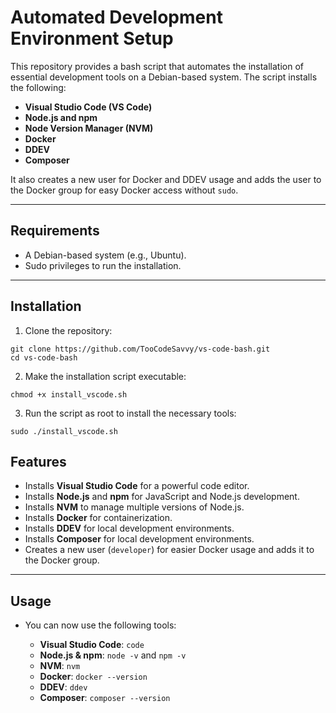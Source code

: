 Automated Development Environment Setup
=======================================

This repository provides a bash script that automates the installation of essential development tools on a Debian-based system. The script installs the following:

-   **Visual Studio Code (VS Code)**
-   **Node.js and npm**
-   **Node Version Manager (NVM)**
-   **Docker**
-   **DDEV**
-   **Composer**

It also creates a new user for Docker and DDEV usage and adds the user to the Docker group for easy Docker access without `sudo`.

* * * * *

Requirements
------------

-   A Debian-based system (e.g., Ubuntu).
-   Sudo privileges to run the installation.

* * * * *

Installation
------------

1. Clone the repository:
 ```
 git clone https://github.com/TooCodeSavvy/vs-code-bash.git
 cd vs-code-bash
 ```
2. Make the installation script executable:
 ```
 chmod +x install_vscode.sh
 ```
3. Run the script as root to install the necessary tools:
 ```
 sudo ./install_vscode.sh
 ```
Features
------------ 

-   Installs **Visual Studio Code** for a powerful code editor.
-   Installs **Node.js** and **npm** for JavaScript and Node.js development.
-   Installs **NVM** to manage multiple versions of Node.js.
-   Installs **Docker** for containerization.
-   Installs **DDEV** for local development environments.
-   Installs **Composer** for local development environments.
-   Creates a new user (`developer`) for easier Docker usage and adds it to the Docker group.

* * * * *

Usage
-----

-   You can now use the following tools:

    -   **Visual Studio Code**: `code`
    -   **Node.js & npm**: `node -v` and `npm -v`
    -   **NVM**: `nvm`
    -   **Docker**: `docker --version`
    -   **DDEV**: `ddev`
    -   **Composer**: `composer --version`
